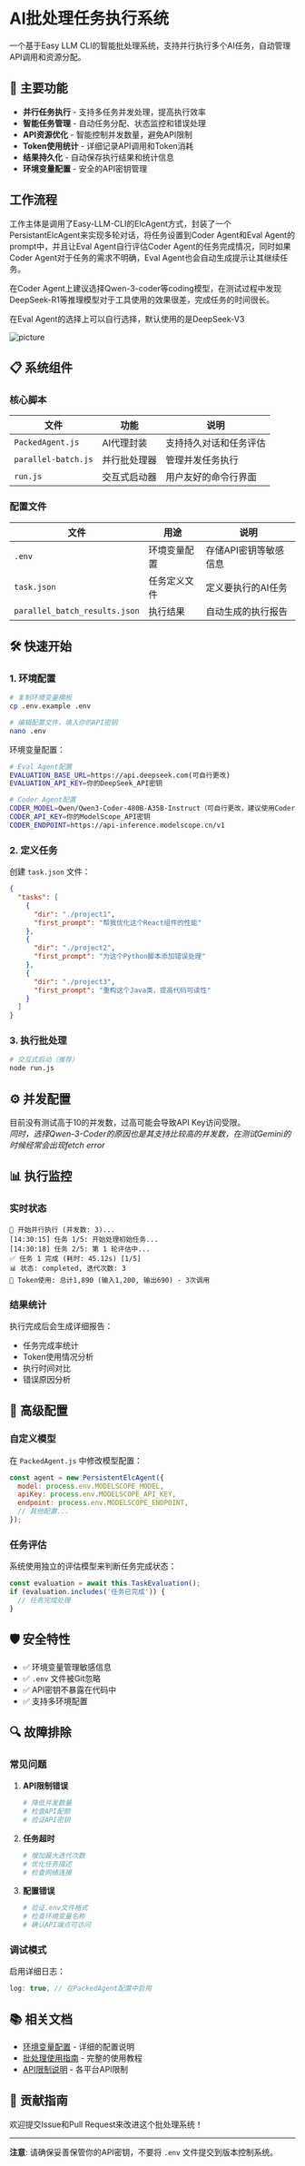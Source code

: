 # AI批处理任务执行系统

一个基于Easy LLM CLI的智能批处理系统，支持并行执行多个AI任务，自动管理API调用和资源分配。

## 🚀 主要功能

- **并行任务执行** - 支持多任务并发处理，提高执行效率
- **智能任务管理** - 自动任务分配、状态监控和错误处理
- **API资源优化** - 智能控制并发数量，避免API限制
- **Token使用统计** - 详细记录API调用和Token消耗
- **结果持久化** - 自动保存执行结果和统计信息
- **环境变量配置** - 安全的API密钥管理



## 工作流程

工作主体是调用了Easy-LLM-CLI的ElcAgent方式，封装了一个PersistantElcAgent来实现多轮对话，将任务设置到Coder Agent和Eval Agent的prompt中，并且让Eval Agent自行评估Coder Agent的任务完成情况，同时如果Coder Agent对于任务的需求不明确，Eval Agent也会自动生成提示让其继续任务。

在Coder Agent上建议选择Qwen-3-coder等coding模型，在测试过程中发现DeepSeek-R1等推理模型对于工具使用的效果很差，完成任务的时间很长。

在Eval Agent的选择上可以自行选择，默认使用的是DeepSeek-V3

![picture](file:///Users/danielsu/Study/easy-llm-cli/picture.png)



## 📋 系统组件

### 核心脚本

| 文件 | 功能 | 说明 |
|------|------|------|
| `PackedAgent.js` | AI代理封装 | 支持持久对话和任务评估 |
| `parallel-batch.js` | 并行批处理器 | 管理并发任务执行 |
| `run.js` | 交互式启动器 | 用户友好的命令行界面 |

### 配置文件

| 文件 | 用途 | 说明 |
|------|------|------|
| `.env` | 环境变量配置 | 存储API密钥等敏感信息 |
| `task.json` | 任务定义文件 | 定义要执行的AI任务 |
| `parallel_batch_results.json` | 执行结果 | 自动生成的执行报告 |

## 🛠️ 快速开始

### 1. 环境配置

```bash
# 复制环境变量模板
cp .env.example .env

# 编辑配置文件，填入你的API密钥
nano .env
```

环境变量配置：
```bash
# Eval Agent配置
EVALUATION_BASE_URL=https://api.deepseek.com(可自行更改)
EVALUATION_API_KEY=你的DeepSeek_API密钥

# Coder Agent配置  
CODER_MODEL=Qwen/Qwen3-Coder-480B-A35B-Instruct（可自行更改，建议使用Coder模型）
CODER_API_KEY=你的ModelScope_API密钥
CODER_ENDPOINT=https://api-inference.modelscope.cn/v1
```

### 2. 定义任务

创建 `task.json` 文件：
```json
{
  "tasks": [
    {
      "dir": "./project1",
      "first_prompt": "帮我优化这个React组件的性能"
    },
    {
      "dir": "./project2", 
      "first_prompt": "为这个Python脚本添加错误处理"
    },
    {
      "dir": "./project3",
      "first_prompt": "重构这个Java类，提高代码可读性"
    }
  ]
}
```

### 3. 执行批处理

```bash
# 交互式启动（推荐）
node run.js
```

## ⚙️ 并发配置

目前没有测试高于10的并发数，过高可能会导致API Key访问受限。  
*同时，选择Qwen-3-Coder的原因也是其支持比较高的并发数，在测试Gemini的时候经常会出现fetch error*


## 📊 执行监控

### 实时状态

```
🚀 开始并行执行 (并发数: 3)...
[14:30:15] 任务 1/5: 开始处理初始任务...
[14:30:18] 任务 2/5: 第 1 轮评估中...
✅ 任务 1 完成 (耗时: 45.12s) [1/5]
📊 状态: completed, 迭代次数: 3
💾 Token使用: 总计1,890 (输入1,200, 输出690) - 3次调用
```

### 结果统计

执行完成后会生成详细报告：
- 任务完成率统计
- Token使用情况分析
- 执行时间对比
- 错误原因分析

## 🔧 高级配置

### 自定义模型

在 `PackedAgent.js` 中修改模型配置：
```javascript
const agent = new PersistentElcAgent({
  model: process.env.MODELSCOPE_MODEL,
  apiKey: process.env.MODELSCOPE_API_KEY,
  endpoint: process.env.MODELSCOPE_ENDPOINT,
  // 其他配置...
});
```

### 任务评估

系统使用独立的评估模型来判断任务完成状态：
```javascript
const evaluation = await this.TaskEvaluation();
if (evaluation.includes('任务已完成')) {
  // 任务完成处理
}
```
## 🛡️ 安全特性

- ✅ 环境变量管理敏感信息
- ✅ `.env` 文件被Git忽略
- ✅ API密钥不暴露在代码中
- ✅ 支持多环境配置

## 🔍 故障排除

### 常见问题

1. **API限制错误**
   ```bash
   # 降低并发数量
   # 检查API配额
   # 验证API密钥
   ```

2. **任务超时**
   ```bash
   # 增加最大迭代次数
   # 优化任务描述
   # 检查网络连接
   ```

3. **配置错误**
   ```bash
   # 验证.env文件格式
   # 检查环境变量名称
   # 确认API端点可访问
   ```

### 调试模式

启用详细日志：
```javascript
log: true, // 在PackedAgent配置中启用
```

## 📚 相关文档

- [环境变量配置](./ENV_SETUP.md) - 详细的配置说明
- [批处理使用指南](./BATCH_README.md) - 完整的使用教程
- [API限制说明](./docs/quota-and-pricing.md) - 各平台API限制

## 🤝 贡献指南

欢迎提交Issue和Pull Request来改进这个批处理系统！

---

**注意**: 请确保妥善保管你的API密钥，不要将 `.env` 文件提交到版本控制系统。

